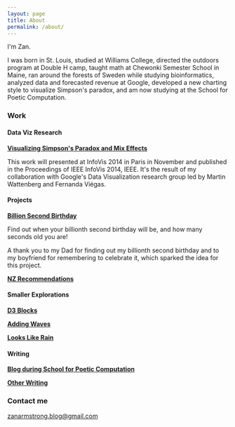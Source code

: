 ```yaml
---
layout: page
title: About
permalink: /about/
---
```


I'm Zan.

I was born in St. Louis, studied at Williams College, directed the outdoors program at Double H camp, taught math at Chewonki Semester School in Maine, ran around the forests of Sweden while studying bioinformatics, analyzed data and  forecasted revenue at Google, developed a new charting style to visualize Simpson's paradox, and am now studying at the School for Poetic Computation.

### Work

#### Data Viz Research

[**Visualizing Simpson's Paradox and Mix Effects**](http://research.google.com/pubs/pub42901.html)

This work will presented at InfoVis 2014 in Paris in November and published in the Proceedings of IEEE InfoVis 2014, IEEE. It's the result of my collaboration with Google's Data Visualization research group led by Martin Wattenberg and Fernanda Viégas. 

#### Projects

[**Billion Second Birthday**](http://billionseconds.zanarmstrong.com/)

Find out when your billionth second birthday will be, and how many seconds old you are!

A thank you to my Dad for finding out my billionth second birthday and to my boyfriend for remembering to celebrate it, which sparked the idea for this project.  

[**NZ Recommendations**](newzealand.zanarmstrong.com)

#### Smaller Explorations

[**D3 Blocks**](http://bl.ocks.org/zanarmstrong)

[**Adding Waves**](http://bl.ocks.org/zanarmstrong/raw/c9bb2842647140265d57/)

[**Looks Like Rain**](http://bl.ocks.org/zanarmstrong/raw/73ce430053eabd1b70fe/)

#### Writing

[**Blog during School for Poetic Computation**](http://sfpc.zanarmstrong.com/)

[**Other Writing**](http://zanstrong.wordpress.com/)

### Contact me

[zanarmstrong.blog@gmail.com](mailto:zanarmstrong.blog@gmail.com)
